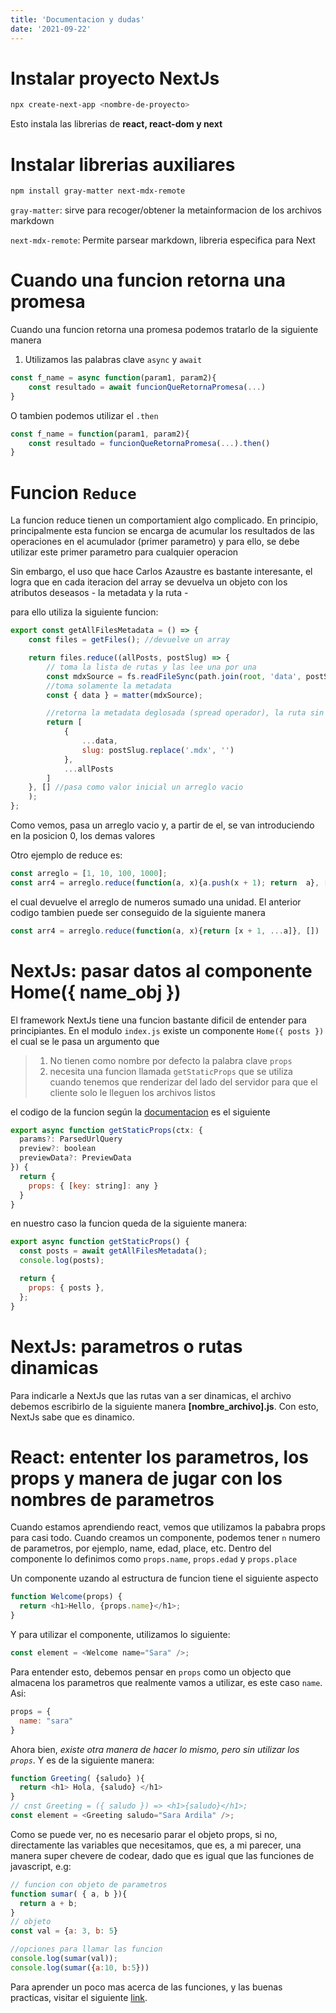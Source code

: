 ```yaml
---
title: 'Documentacion y dudas'
date: '2021-09-22'
---
```


# Instalar proyecto NextJs 

```bash
npx create-next-app <nombre-de-proyecto>
```

Esto instala las librerias de **react, react-dom y next**

# Instalar librerias auxiliares

```bash
npm install gray-matter next-mdx-remote
```

`gray-matter`: sirve para recoger/obtener la metainformacion de los archivos markdown

`next-mdx-remote`: Permite parsear markdown, libreria especifica para Next

# Cuando una funcion retorna una promesa

Cuando una funcion retorna una promesa podemos tratarlo de la siguiente manera

1. Utilizamos las palabras clave `async` y `await`

```js
const f_name = async function(param1, param2){
    const resultado = await funcionQueRetornaPromesa(...)
}
```

O tambien podemos utilizar el `.then`

```js
const f_name = function(param1, param2){
    const resultado = funcionQueRetornaPromesa(...).then()
}
```

# Funcion `Reduce`

La funcion reduce tienen un comportamient algo complicado. En principio, principalmente esta funcion se encarga de acumular los resultados de las operaciones en el acumulador (primer parametro) y para ello, se debe utilizar este primer parametro para cualquier operacion

Sin embargo, el uso que hace Carlos Azaustre es bastante interesante, el logra que en cada iteracion del array se devuelva un objeto con los atributos deseasos - la metadata y la ruta -

para ello utiliza la siguiente funcion:

```js
export const getAllFilesMetadata = () => {
    const files = getFiles(); //devuelve un array

    return files.reduce((allPosts, postSlug) => {
        // toma la lista de rutas y las lee una por una
        const mdxSource = fs.readFileSync(path.join(root, 'data', postSlug));
        //toma solamente la metadata
        const { data } = matter(mdxSource);

        //retorna la metadata deglosada (spread operador), la ruta sin el mdx y todos los post
        return [
            {
                ...data,
                slug: postSlug.replace('.mdx', '')
            },
            ...allPosts
        ]
    }, [] //pasa como valor inicial un arreglo vacio
    );
};
```
Como vemos, pasa un arreglo vacio y, a partir de el, se van introduciendo en la posicion 0, los demas valores

Otro ejemplo de reduce es:
```js
const arreglo = [1, 10, 100, 1000];
const arr4 = arreglo.reduce(function(a, x){a.push(x + 1); return  a}, [])
```
el cual devuelve el arreglo de numeros sumado una unidad. El anterior codigo tambien puede ser conseguido de la siguiente manera
```js
const arr4 = arreglo.reduce(function(a, x){return [x + 1, ...a]}, [])
```

# NextJs: pasar datos al componente Home({ name_obj })

El framework NextJs tiene una funcion bastante dificil de entender para principiantes. En el modulo `index.js` existe un componente `Home({ posts })` el cual se le pasa un argumento que 
> 1. No tienen como nombre por defecto la palabra clave `props` 
> 2. necesita una funcion llamada `getStaticProps` que se utiliza cuando tenemos que renderizar del lado del servidor para que el cliente solo le lleguen los archivos listos

el codigo de la funcion según la [documentacion](https://nextjs.org/docs/messages/invalid-getstaticprops-value) es el siguiente

```js
export async function getStaticProps(ctx: {
  params?: ParsedUrlQuery
  preview?: boolean
  previewData?: PreviewData
}) {
  return {
    props: { [key: string]: any }
  }
}
```

en nuestro caso la funcion queda de la siguiente manera:

```js
export async function getStaticProps() {
  const posts = await getAllFilesMetadata();
  console.log(posts); 

  return {
    props: { posts },
  };
}
```

# NextJs: parametros o rutas dinamicas

Para indicarle a NextJs que las rutas van a ser dinamicas, el archivo debemos escribirlo de la siguiente manera **[nombre_archivo].js**. Con esto, NextJs sabe que es dinamico.

# React: ententer los parametros, los props y manera de jugar con los nombres de parametros

Cuando estamos aprendiendo react, vemos que utilizamos la pababra props para casi todo. Cuando creamos un componente, podemos tener `n` numero de parametros, por ejemplo, name, edad, place, etc. Dentro del componente lo definimos como `props.name`, `props.edad` y `props.place`

Un componente uzando al estructura de funcion tiene el siguiente aspecto

```js
function Welcome(props) {
  return <h1>Hello, {props.name}</h1>;
}
```
Y para utilizar el componente, utilizamos lo siguiente:

```js
const element = <Welcome name="Sara" />;
```
Para entender esto, debemos pensar en `props` como un objecto que almacena los parametros que realmente vamos a utilizar, es este caso `name`. Asi:
```js
props = {
  name: "sara"
}
```
Ahora bien, *existe otra manera de hacer lo mismo, pero sin utilizar los `props`*. Y es de la siguiente manera:

```js
function Greeting( {saludo} ){
  return <h1> Hola, {saludo} </h1>
}
// cnst Greeting = ({ saludo }) => <h1>{saludo}</h1>;
const element = <Greeting saludo="Sara Ardila" />;
```
Como se puede ver, no es necesario parar el objeto props, si no, directamente las variables que necesitamos, que es, a mi parecer, una manera super chevere de codear, dado que es igual que las funciones de javascript, e.g:

```js
// funcion con objeto de parametros
function sumar( { a, b }){
  return a + b;
}
// objeto
const val = {a: 3, b: 5}

//opciones para llamar las funcion
console.log(sumar(val));
console.log(sumar({a:10, b:5}))
```
Para aprender un poco mas acerca de las funciones, y las buenas practicas, visitar el siguiente [link](https://www.youtube.com/watch?v=jmxZrIHPRDg&t=5s).


